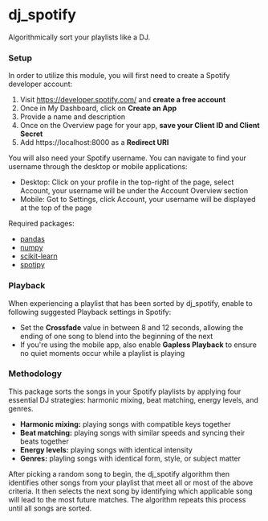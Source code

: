 # dj_spotify
Algorithmically sort your playlists like a DJ.

### Setup
In order to utilize this module, you will first need to create a Spotify developer account:
  1. Visit https://developer.spotify.com/ and **create a free account**
  2. Once in My Dashboard, click on **Create an App**
  3. Provide a name and description 
  4. Once on the Overview page for your app, **save your Client ID and Client Secret**
  5. Add https://localhost:8000 as a **Redirect URI**

You will also need your Spotify username. You can navigate to find your username through the desktop or mobile applications:
  - Desktop: Click on your profile in the top-right of the page, select Account, your username will be under the Account Overview section
  - Mobile: Got to Settings, click Account, your username will be displayed at the top of the page

Required packages:
  - [pandas](https://pandas.pydata.org/)
  - [numpy](https://numpy.org/)
  - [scikit-learn](https://scikit-learn.org/stable/)
  - [spotipy](https://spotipy.readthedocs.io/en/2.19.0/)

### Playback
When experiencing a playlist that has been sorted by dj_spotify, enable to following suggested Playback settings in Spotify:
  - Set the **Crossfade** value in between 8 and 12 seconds, allowing the ending of one song to blend into the beginning of the next
  - If you're using the mobile app, also enable **Gapless Playback** to ensure no quiet moments occur while a playlist is playing

### Methodology
This package sorts the songs in your Spotify playlists by applying four essential DJ strategies: harmonic mixing, beat matching, energy levels, and genres.
  - **Harmonic mixing:** playing songs with compatible keys together
  - **Beat matching:** playing songs with similar speeds and syncing their beats together
  - **Energy levels:** playing songs with identical intensity 
  - **Genres:** playling songs with identical form, style, or subject matter

After picking a random song to begin, the dj_spotify algorithm then identifies other songs from your playlist that meet all or most of the above criteria. It then selects the next song by identifying which applicable song will lead to the most future matches. The algorithm repeats this process until all songs are sorted.
